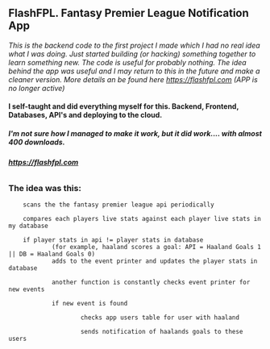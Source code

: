 ## FlashFPL. Fantasy Premier League Notification App
*This is the backend code to the first project I made which I had no real idea what I was doing. Just started building (or hacking) something together to learn something new. The code is useful for probably nothing. The idea behind the app was useful and I may return to this in the future and make a cleaner version. More details an be found here https://flashfpl.com (APP is no longer active)*

#### I self-taught and did everything myself for this. Backend, Frontend, Databases, API's and deploying to the cloud.

##### I'm not sure how I managed to make it work, but it did work.... with almost 400 downloads.

###### **https://flashfpl.com**

### The idea was this:


        scans the the fantasy premier league api periodically

        compares each players live stats against each player live stats in my database

        if player stats in api != player stats in database
                (for example, haaland scores a goal: API = Haaland Goals 1 || DB = Haaland Goals 0)
                adds to the event printer and updates the player stats in database
        
                another function is constantly checks event printer for new events
        
                if new event is found
        
                        checks app users table for user with haaland
                
                        sends notification of haalands goals to these users



